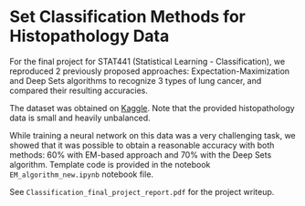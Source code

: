 # Set Classification Methods for Histopathology Data

For the final project for STAT441 (Statistical Learning - Classification), we reproduced 2 previously proposed approaches: Expectation-Maximization and Deep Sets algorithms to recognize 3 types of lung cancer, and compared their resulting accuracies.

The dataset was obtained on [Kaggle](https://www.kaggle.com/aicoder/histopathology-dataset). Note that the provided histopathology data is small and heavily unbalanced.

While training a neural network on this data was a very challenging task, we showed that it was possible to obtain a reasonable accuracy with both methods: 60% with EM-based approach and 70% with the Deep Sets algorithm. Template code is provided in the notebook `EM_algorithm_new.ipynb` notebook file.

See `Classification_final_project_report.pdf` for the project writeup.
